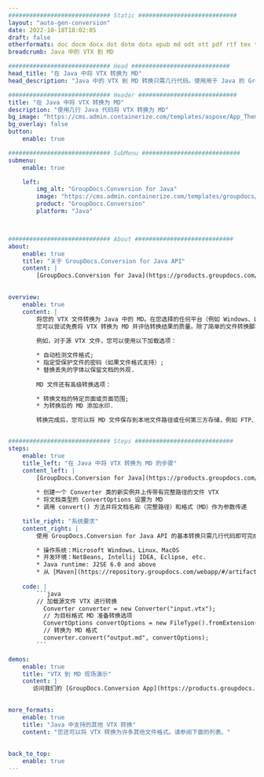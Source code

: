 ```yaml
---
############################# Static ############################
layout: "auto-gen-conversion"
date: 2022-10-18T18:02:05
draft: false
otherformats: doc docm docx dot dotm dotx epub md odt ott pdf rtf tex txt vdx vsdm vsdx vssm vssx vstm vstx vsx vtx xps
breadcrumb: Java 中的 VTX 到 MD

############################# Head ############################
head_title: "在 Java 中将 VTX 转换为 MD"
head_description: "Java 中的 VTX 到 MD 转换只需几行代码。使用用于 Java 的 GroupDocs 文档转换 API 转换 160 多种文件格式"

############################# Header ############################
title: "在 Java 中将 VTX 转换为 MD"
description: "使用几行 Java 代码将 VTX 转换为 MD"
bg_image: "https://cms.admin.containerize.com/templates/aspose/App_Themes/V3/images/bg/header1.png"
bg_overlay: false
button:
    enable: true

############################# SubMenu ############################
submenu:
    enable: true

    left:
        img_alt: "GroupDocs.Conversion for Java"
        image: "https://cms.admin.containerize.com/templates/groupdocs/images/product-logos/90x90-noborder/groupdocs-conversion-java.png"
        product: "GroupDocs.Conversion"
        platform: "Java"



############################# About ############################
about:
    enable: true
    title: "关于 GroupDocs.Conversion for Java API"
    content: |
        [GroupDocs.Conversion for Java](https://products.groupdocs.com/conversion/java/) 是一种高级文件格式转换 API，用于在 Microsoft Office、OpenDocument、PDF、HTML、电子邮件、CAD 等流行图像和文档格式之间进行转换。只需几行代码即可完成更多工作。本机 API 会自动检测原始文档的格式，并提供许多选项来自定义转换后的文档。除了从文档中提取信息的功能外，它还默认支持将转换结果缓存到本地磁盘。但是，任何类型的缓存存储都可以通过实施适当的接口来支持 - Amazon S3、Dropbox、Google Drive、Windows Azure、Reddis 或任何其他接口。
    

overview:
    enable: true
    content: |
        将您的 VTX 文件转换为 Java 中的 MD。在您选择的任何平台（例如 Windows、Linux、macOS）上，只需几行 Java 代码。
        您可以尝试免费将 VTX 转换为 MD 并评估转换结果的质量。除了简单的文件转换脚本外，您还可以尝试更复杂的选项来加载 VTX 源文件并存储 MD 输出。 
        
        例如，对于源 VTX 文件，您可以使用以下加载选项：

        * 自动检测文件格式;
        * 指定受保护文件的密码（如果文件格式支持）;
        * 替换丢失的字体以保留文档的外观.
        
        MD 文件还有高级转换选项：

        * 转换文档的特定页面或页面范围;
        * 为转换后的 MD 添加水印.

        转换完成后，您可以将 MD 文件保存到本地文件路径或任何第三方存储，例如 FTP、Amazon S3、Google Drive、Dropbox 等。请注意 - 转换 VTX到 MD，您不需要安装任何额外的软件，例如 MS Office、Open Office、Adobe Acrobat Reader 等。


############################# Steps ############################
steps:
    enable: true
    title_left: "在 Java 中将 VTX 转换为 MD 的步骤"
    content_left: |
        [GroupDocs.Conversion for Java](https://products.groupdocs.com/conversion/java/) 允许开发人员使用几行代码轻松地将 VTX 文件转换为 MD。
        
        * 创建一个 Converter 类的新实例并上传带有完整路径的文件 VTX
        * 将文档类型的 ConvertOptions 设置为 MD
        * 调用 convert() 方法并将文档名称（完整路径）和格式（MD）作为参数传递

    title_right: "系统要求"
    content_right: |
        使用 GroupDocs.Conversion for Java API 的基本转换只需几行代码即可完成。所有主要平台和操作系统都支持我们的 API。在执行以下代码之前，请确保您的系统上安装了以下先决条件。

        * 操作系统：Microsoft Windows、Linux、MacOS
        * 开发环境：NetBeans, Intellij IDEA, Eclipse, etc.
        * Java runtime: J2SE 6.0 and above
        * 从 [Maven](https://repository.groupdocs.com/webapp/#/artifacts/browse/tree/General/repo/com/groupdocs/groupdocs-conversion) 获取最新的 GroupDocs.Conversion for Java
         
    code: |
        ```java    
        // 加载源文件 VTX 进行转换
          Converter converter = new Converter("input.vtx");
          // 为目标格式 MD 准备转换选项
          ConvertOptions convertOptions = new FileType().fromExtension("md").getConvertOptions();
          // 转换为 MD 格式
          converter.convert("output.md", convertOptions);
        ```

demos:
    enable: true
    title: "VTX 到 MD 现场演示"
    content: |
       访问我们的 [GroupDocs.Conversion App](https://products.groupdocs.app/conversion/family) 网站并立即尝试 VTX 到 MD 转换。免费演示具有以下好处
          

more_formats:
    enable: true
    title: "Java 中支持的其他 VTX 转换"
    content: "您还可以将 VTX 转换为许多其他文件格式。请参阅下面的列表。"
       
       
back_to_top:
    enable: true
---
```

